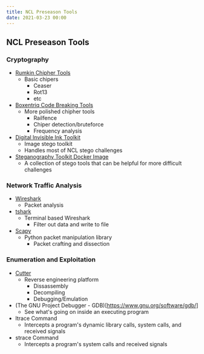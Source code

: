 ```yaml
---
title: NCL Preseason Tools
date: 2021-03-23 00:00
---
```


## NCL Preseason Tools

### Cryptography

- [Rumkin Chipher Tools](http://rumkin.com/tools/cipher/)
  - Basic chipers
    - Ceaser
    - Rot13
    - etc
- [Boxentriq Code Breaking Tools](https://www.boxentriq.com/code-breaking)
  - More polished chipher tools
    - Railfence
    - Chiper detection/bruteforce
    - Frequency analysis
- [Digital Invisible Ink Toolkit](http://diit.sourceforge.net/)
  - Image stego toolkit
  - Handles most of NCL stego challenges
- [Steganography Toolkit Docker Image](https://github.com/DominicBreuker/stego-toolkit)
  - A collection of stego tools that can be helpful for more difficult challenges

### Network Traffic Analysis

- [Wireshark](https://www.wireshark.org/)
  - Packet analysis
- [tshark](https://www.wireshark.org/docs/man-pages/tshark.html)
  - Terminal based Wireshark
    - Filter out data and write to file
- [Scapy](https://scapy.net/)
  - Python packet manipulation  library
    - Packet crafting and dissection

### Enumeration and Exploitation

- [Cutter](https://github.com/rizinorg/cutter)
  - Reverse engineering platform
    - Dissassembly
    - Decompiling
    - Debugging/Emulation
- (The GNU Project Debugger - GDB)[https://www.gnu.org/software/gdb/]
  - See what's going on inside an executing program
- ltrace Command
  - Intercepts a program's dynamic library calls, system calls, and received signals
- strace Command
  - Intercepts a program's system calls and received signals
